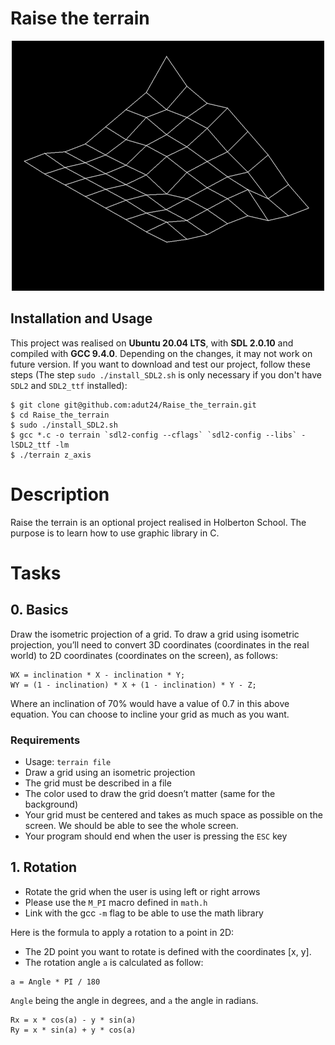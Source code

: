 # Raise the terrain

<p align="center">
	<img src="./picture/terrain.png" alt="Optional project Raise the terrain"/>
</p>

## Installation and Usage

This project was realised on **Ubuntu 20.04 LTS**, with **SDL 2.0.10** and compiled with **GCC 9.4.0**. Depending on the changes, it may not work on future version. If you want to download and test our project, follow these steps (The step `sudo ./install_SDL2.sh` is only necessary if you don't have `SDL2` and `SDL2_ttf` installed):
```
$ git clone git@github.com:adut24/Raise_the_terrain.git
$ cd Raise_the_terrain
$ sudo ./install_SDL2.sh
$ gcc *.c -o terrain `sdl2-config --cflags` `sdl2-config --libs` -lSDL2_ttf -lm
$ ./terrain z_axis
```

# Description
Raise the terrain is an optional project realised in Holberton School. The purpose is to learn how to use graphic library in C.

# Tasks

## 0. Basics
Draw the isometric projection of a grid. To draw a grid using isometric projection, you’ll need to convert 3D coordinates (coordinates in the real world) to 2D coordinates (coordinates on the screen), as follows:
```
WX = inclination * X - inclination * Y;
WY = (1 - inclination) * X + (1 - inclination) * Y - Z;
```
Where an inclination of 70% would have a value of 0.7 in this above equation. You can choose to incline your grid as much as you want.

### Requirements
* Usage: `terrain file`
* Draw a grid using an isometric projection
* The grid must be described in a file
* The color used to draw the grid doesn’t matter (same for the background)
* Your grid must be centered and takes as much space as possible on the screen. We should be able to see the whole screen.
* Your program should end when the user is pressing the `ESC` key

## 1. Rotation
* Rotate the grid when the user is using left or right arrows
* Please use the `M_PI` macro defined in `math.h`
* Link with the gcc `-m` flag to be able to use the math library

Here is the formula to apply a rotation to a point in 2D:
* The 2D point you want to rotate is defined with the coordinates [x, y].
* The rotation angle `a` is calculated as follow:
```
a = Angle * PI / 180
```
`Angle` being the angle in degrees, and `a` the angle in radians.
```
Rx = x * cos(a) - y * sin(a)
Ry = x * sin(a) + y * cos(a)
```

